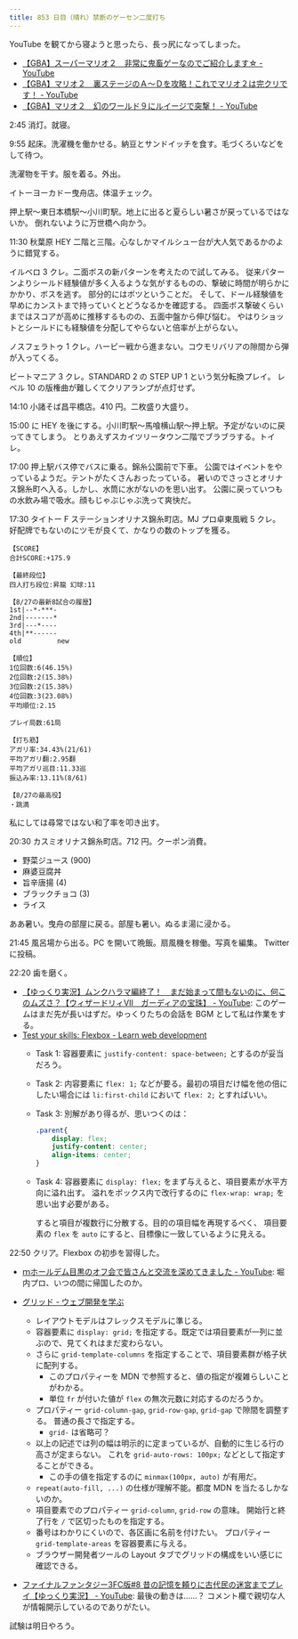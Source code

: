 ```yaml
---
title: 853 日目（晴れ）禁断のゲーセン二度打ち
---
```


YouTube を観てから寝ようと思ったら、長っ尻になってしまった。

* [【GBA】スーパーマリオ２　非常に鬼畜ゲーなのでご紹介します☆ - YouTube](https://www.youtube.com/watch?v=AmE6ZoxPIrE)
* [【GBA】マリオ２　裏ステージのＡ～Ｄを攻略！これでマリオ２は完クリです！ - YouTube](https://www.youtube.com/watch?v=l1FFw5G-jws)
* [【GBA】マリオ２　幻のワールド９にルイージで突撃！ - YouTube](https://www.youtube.com/watch?v=9pUJxw4DyHo)

2:45 消灯。就寝。

9:55 起床。洗濯機を働かせる。納豆とサンドイッチを食す。毛づくろいなどをして待つ。

洗濯物を干す。服を着る。外出。

イトーヨーカドー曳舟店。体温チェック。

押上駅～東日本橋駅～小川町駅。地上に出ると夏らしい暑さが戻っているではないか。
倒れないように万世橋へ向かう。

11:30 秋葉原 HEY 二階と三階。心なしかマイルシュー台が大人気であるかのように錯覚する。

イルベロ 3 クレ。二面ボスの新パターンを考えたので試してみる。
従来パターンよりシールド経験値が多く入るような気がするものの、撃破に時間が明らかにかかり、ボスを逃す。
部分的にはボツということだ。
そして、ドール経験値を早めにカンストまで持っていくとどうなるかを確認する。
四面ボス撃破くらいまではスコアが高めに推移するものの、五面中盤から伸び悩む。
やはりショットとシールドにも経験値を分配してやらないと倍率が上がらない。

ノスフェラトゥ 1 クレ。ハーピー戦から進まない。コウモリバリアの隙間から弾が入ってくる。

ビートマニア 3 クレ。STANDARD 2 の STEP UP 1 という気分転換プレイ。
レベル 10 の版権曲が難しくてクリアランプが点灯せず。

14:10 小諸そば昌平橋店。410 円。二枚盛り大盛り。

15:00 に HEY を後にする。小川町駅～馬喰横山駅～押上駅。予定がないのに戻ってきてしまう。
とりあえずスカイツリータウン二階でブラブラする。トイレ。

17:00 押上駅バス停でバスに乗る。錦糸公園前で下車。
公園ではイベントをやっているようだ。テントがたくさんおったっている。
暑いのでさっさとオリナス錦糸町へ入る。しかし、水筒に水がないのを思い出す。
公園に戻っていつもの水飲み場で吸水。顔もじゃぶじゃぶ洗って爽快だ。

17:30 タイトー F ステーションオリナス錦糸町店。MJ プロ卓東風戦 5 クレ。
好配牌でもないのにツモが良くて、かなりの数のトップを獲る。

```text
【SCORE】
合計SCORE:+175.9

【最終段位】
四人打ち段位:昇龍 幻球:11

【8/27の最新8試合の履歴】
1st|--*-***-
2nd|-------*
3rd|---*----
4th|**------
old         new

【順位】
1位回数:6(46.15%)
2位回数:2(15.38%)
3位回数:2(15.38%)
4位回数:3(23.08%)
平均順位:2.15

プレイ局数:61局

【打ち筋】
アガリ率:34.43%(21/61)
平均アガリ翻:2.95翻
平均アガリ巡目:11.33巡
振込み率:13.11%(8/61)

【8/27の最高役】
・跳満
```

私にしては尋常ではない和了率を叩き出す。

20:30 カスミオリナス錦糸町店。712 円。クーポン消費。

* 野菜ジュース (900)
* 麻婆豆腐丼
* 旨辛唐揚 (4)
* ブラックチョコ (3)
* ライス

ああ暑い。曳舟の部屋に戻る。部屋も暑い。ぬるま湯に浸かる。

21:45 風呂場から出る。PC を開いて晩飯。扇風機を稼働。写真を編集。
Twitter に投稿。

22:20 歯を磨く。

* [【ゆっくり実況】ムンクハラマ編終了！　まだ始まって間もないのに、何このムズさ？【ウィザードリィⅦ　ガーディアの宝珠】 - YouTube](https://www.youtube.com/watch?v=MiWfRSsFLYM):
  このゲームはまだ先が長いはずだ。ゆっくりたちの会話を BGM として私は作業をする。
* [Test your skills: Flexbox - Learn web development](https://developer.mozilla.org/en-US/docs/Learn/CSS/CSS_layout/Flexbox_skills)
  * Task 1: 容器要素に `justify-content: space-between;` とするのが妥当だろう。
  * Task 2: 内容要素に `flex: 1;` などが要る。最初の項目だけ幅を他の倍にしたい場合には
    `li:first-child` において `flex: 2;` とすればいい。
  * Task 3: 別解があり得るが、思いつくのは：

    ```css
    .parent{
        display: flex;
        justify-content: center;
        align-items: center;
    }
    ```

  * Task 4: 容器要素に `display: flex;` をまず与えると、項目要素が水平方向に溢れ出す。
    溢れをボックス内で改行するのに `flex-wrap: wrap;` を思い出す必要がある。

    すると項目が複数行に分散する。目的の項目幅を再現するべく、
    項目要素の `flex` を `auto` にすると、目標像に一致しているように見える。

22:50 クリア。Flexbox の初歩を習得した。

* [ｍホールデム目黒のオフ会で皆さんと交流を深めてきました - YouTube](https://www.youtube.com/watch?v=Wn8kuS8RSpo):
  堀内プロ、いつの間に帰国したのか。

* [グリッド - ウェブ開発を学ぶ](https://developer.mozilla.org/ja/docs/Learn/CSS/CSS_layout/Grids)
  * レイアウトモデルはフレックスモデルに準じる。
  * 容器要素に `display: grid;` を指定する。既定では項目要素が一列に並ぶので、見てくれはまだ変わらない。
  * さらに `grid-template-columns` を指定することで、項目要素群が格子状に配列する。
    * このプロパティーを MDN で参照すると、値の指定が複雑らしいことがわかる。
    * 単位 `fr` が付いた値が `flex` の無次元数に対応するのだろうか。
  * プロパティー `grid-column-gap`, `grid-row-gap`, `grid-gap` で隙間を調整する。
    普通の長さで指定する。
    * `grid-` は省略可？
  * 以上の記述では列の幅は明示的に定まっているが、自動的に生じる行の高さが定まらない。
    これを `grid-auto-rows: 100px;` などとして指定することができる。
    * この手の値を指定するのに `minmax(100px, auto)` が有用だ。
  * `repeat(auto-fill, ...)` の仕様が理解不能。都度 MDN を当たるしかないのか。
  * 項目要素でのプロパティー `grid-column`, `grid-row` の意味。
    開始行と終了行を `/` で区切ったものを指定する。
  * 番号はわかりにくいので、各区画に名前を付けたい。
    プロパティー `grid-template-areas` を容器要素に与える。
  * ブラウザー開発者ツールの Layout タブでグリッドの構成をいい感じに確認できる。
* [ファイナルファンタジー3FC版&#x23;8 昔の記憶を頼りに古代民の迷宮までプレイ【ゆっくり実況】 - YouTube](https://www.youtube.com/watch?v=cWUpp1aWnfA):
  最後の動きは……？ コメント欄で親切な人が情報開示しているのでありがたい。

試験は明日やろう。
